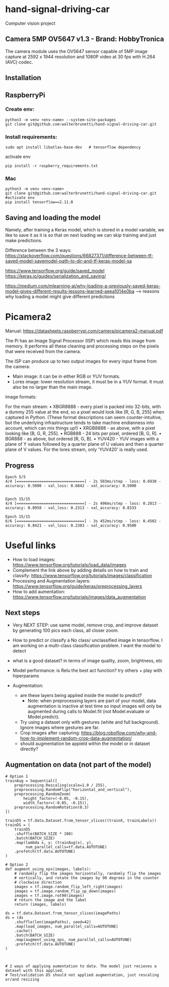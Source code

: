 # hand-signal-driving-car
Computer vision project




## Camera 5MP OV5647 v1.3 - Brand: HobbyTronica
The camera module uses the OV5647 sensor capable of 5MP image capture at 2592 x 1944 resolution and 1080P video at 30 fps with H.264 (AVC) codec.



## Installation


## RaspberryPi

### Create env:
```
python3 -m venv <env-name> --system-site-packages
git clone git@github.com:walterbrunetti/hand-signal-driving-car.git

```

### Install requirements:
`sudo apt install libatlas-base-dev   # tensorflow dependency`

activate env

`pip install -r raspberry_requirements.txt`



### Mac
```
python3 -m venv <env-name> 
git clone git@github.com:walterbrunetti/hand-signal-driving-car.git
#activate env
pip install tensorflow==2.11.0
```




## Saving and loading the model

Namely, after training a Keras model, which is stored in a model variable, we like to save it as it is so that on next loading we can skip training and just make predictions. 


Difference between the 3 ways:
https://stackoverflow.com/questions/66827371/difference-between-tf-saved-model-savemodel-path-to-dir-and-tf-keras-model-sa


https://www.tensorflow.org/guide/saved_model
https://keras.io/guides/serialization_and_saving/

https://medium.com/mlearning-ai/why-loading-a-previously-saved-keras-model-gives-different-results-lessons-learned-aeea1014e0ba  --> reasons why loading a model might give different predictions


# Picamera2

Manual: https://datasheets.raspberrypi.com/camera/picamera2-manual.pdf

The Pi has an Image Signal Processor (ISP) which reads this image from memory. It performs all these cleaning
and processing steps on the pixels that were received from the camera.

The ISP can produce up to two output images for every input frame from the camera:
- Main image: it can be in either RGB or YUV formats.
- Lores image: lower resolution stream, it must be in a YUV format. It must also be no larger than the main image.


Image formats:

For the main stream:
• XBGR8888 - every pixel is packed into 32-bits, with a dummy 255 value at the end, so a pixel would look like [R, G, B,
255] when captured in Python. (These format descriptions can seem counter-intuitive, but the underlying
infrastructure tends to take machine endianness into account, which can mix things up!)
• XRGB8888 - as above, with a pixel looking like [B, G, R, 255].
• RGB888 - 24 bits per pixel, ordered [B, G, R].
• BGR888 - as above, but ordered [R, G, B].
• YUV420 - YUV images with a plane of Y values followed by a quarter plane of U values and then a quarter plane of V
values.
For the lores stream, only 'YUV420' is really used.




## Progress

```
Epoch 5/5
4/4 [==============================] - 2s 503ms/step - loss: 0.6930 - accuracy: 0.5000 - val_loss: 0.6842 - val_accuracy: 0.5000


Epoch 15/15
4/4 [==============================] - 2s 496ms/step - loss: 0.2813 - accuracy: 0.8958 - val_loss: 0.2313 - val_accuracy: 0.8333

Epoch 15/15
6/6 [==============================] - 3s 452ms/step - loss: 0.4502 - accuracy: 0.8421 - val_loss: 0.2383 - val_accuracy: 0.9500

```


# Useful links
- How to load images: https://www.tensorflow.org/tutorials/load_data/images
- Complement the link above by adding details on how to train and classify: https://www.tensorflow.org/tutorials/images/classification
- Processing and Augmentation layers: https://www.tensorflow.org/guide/keras/preprocessing_layers
- How to add aumentation: https://www.tensorflow.org/tutorials/images/data_augmentation



## Next steps
- Very NEXT STEP: use same model, remove crop, and improve dataset by generating 100 pics each class, all closer zoom. 

- How to predict or classify a No class/ unclassified image in tensorflow. I am working on a multi-class classification problem. I want the model to detect
- what is a good dataset? in terms of image quality, zoom, brightness, etc
- Model performance: is Relu the best act function? try others + play with hiperparams
- Augmentation: 
    - are these layers being applied inside the model to predict?
        - Note: when preprocessing layers are part of your model, data augmentation is inactive at test time so input images will only be augmented during calls to Model.fit (not Model.evaluate or Model.predict).
    - Try using a dataset only with gestures (white and full background). Ignore images where gestures are far. 
    - Crop images after capturing: https://blog.roboflow.com/why-and-how-to-implement-random-crop-data-augmentation/
    - should augmentation be appield within the model or in dataset directly?


## Augmentation on data (not part of the model)
```
# Option 1
trainAug = Sequential([
	preprocessing.Rescaling(scale=1.0 / 255),
	preprocessing.RandomFlip("horizontal_and_vertical"),
	preprocessing.RandomZoom(
		height_factor=(-0.05, -0.15),
		width_factor=(-0.05, -0.15)),
	preprocessing.RandomRotation(0.3)
])

trainDS = tf.data.Dataset.from_tensor_slices((trainX, trainLabels))
trainDS = (
	trainDS
	.shuffle(BATCH_SIZE * 100)
	.batch(BATCH_SIZE)
	.map(lambda x, y: (trainAug(x), y),
		 num_parallel_calls=tf.data.AUTOTUNE)
	.prefetch(tf.data.AUTOTUNE)
)

# Option 2
def augment_using_ops(images, labels):
	# randomly flip the images horizontally, randomly flip the images
	# vertically, and rotate the images by 90 degrees in the counter
	# clockwise direction
	images = tf.image.random_flip_left_right(images)
	images = tf.image.random_flip_up_down(images)
	images = tf.image.rot90(images)
	# return the image and the label
	return (images, labels)

ds = tf.data.Dataset.from_tensor_slices(imagePaths)
ds = (ds
	.shuffle(len(imagePaths), seed=42)
	.map(load_images, num_parallel_calls=AUTOTUNE)
	.cache()
	.batch(BATCH_SIZE)
	.map(augment_using_ops, num_parallel_calls=AUTOTUNE)
	.prefetch(tf.data.AUTOTUNE)
)



# 2 ways of applying aumentation to data. The model just recieves a dataset with this applied.
# Test/validation DS should not applied augmentation, just rescaling or/and resizing

```
